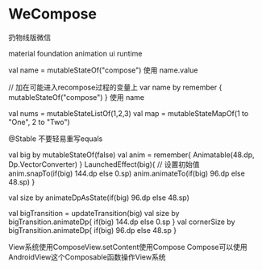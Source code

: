 # WeCompose
扔物线版微信

material
foundation
animation
ui
runtime

val name = mutableStateOf("compose")
使用 name.value

// 加在可能进入recompose过程的变量上
var name by remember { mutableStateOf("compose") }
使用 name

val nums = mutableStateListOf(1,2,3)
val map = mutableStateMapOf(1 to "One", 2 to "Two")

@Stable 不要轻易重写equals

val big by mutableStateOf(false)
val anim = remember{ Animatable(48.dp, Dp.VectorConverter) }
LaunchedEffect(big){
    // 设置初始值
    anim.snapTo(if(big) 144.dp else 0.sp)
    anim.animateTo(if(big) 96.dp else 48.sp)
}

val size by animateDpAsState(if(big) 96.dp else 48.sp)

val bigTransition = updateTransition(big)
val size by bigTransition.animateDp{ if(big) 144.dp else 0.sp }
val cornerSize by bigTransition.animateDp{ if(big) 96.dp else 48.sp }

View系统使用ComposeView.setContent使用Compose
Compose可以使用AndroidView这个Composable函数操作View系统
